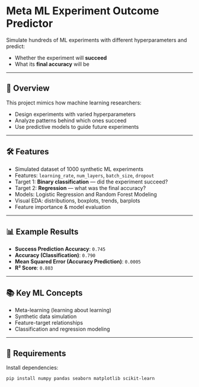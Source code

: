 # Meta ML Experiment Outcome Predictor

Simulate hundreds of ML experiments with different hyperparameters and predict:
- Whether the experiment will **succeed**
- What its **final accuracy** will be

---

## 📌 Overview

This project mimics how machine learning researchers:
- Design experiments with varied hyperparameters
- Analyze patterns behind which ones succeed
- Use predictive models to guide future experiments

---

## 🛠 Features

- Simulated dataset of 1000 synthetic ML experiments
- Features: `learning_rate`, `num_layers`, `batch_size`, `dropout`
- Target 1: **Binary classification** — did the experiment succeed?
- Target 2: **Regression** — what was the final accuracy?
- Models: Logistic Regression and Random Forest Modeling
- Visual EDA: distributions, boxplots, trends, barplots
- Feature importance & model evaluation

---

## 📊 Example Results

- **Success Prediction Accuracy**: `0.745`
- **Accuracy (Classification)**: `0.790`
- **Mean Squared Error (Accuracy Prediction)**: `0.0005`
- **R² Score**: `0.803`

---

## 📚 Key ML Concepts

- Meta-learning (learning about learning)
- Synthetic data simulation
- Feature-target relationships
- Classification and regression modeling

---

## 🔧 Requirements

Install dependencies:

```bash
pip install numpy pandas seaborn matplotlib scikit-learn